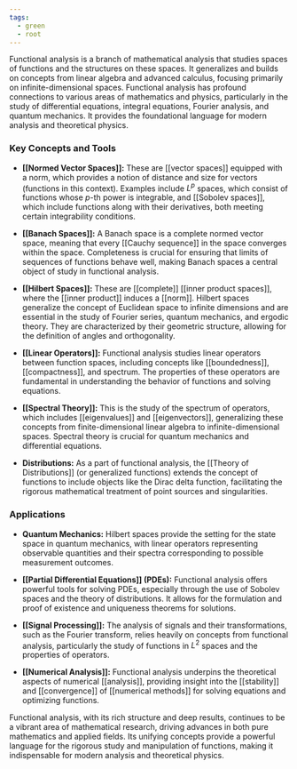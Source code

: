 ```yaml
---
tags:
  - green
  - root
---
```

Functional analysis is a branch of mathematical analysis that studies spaces of functions and the structures on these spaces. It generalizes and builds on concepts from linear algebra and advanced calculus, focusing primarily on infinite-dimensional spaces. Functional analysis has profound connections to various areas of mathematics and physics, particularly in the study of differential equations, integral equations, Fourier analysis, and quantum mechanics. It provides the foundational language for modern analysis and theoretical physics.

### Key Concepts and Tools

- **[[Normed Vector Spaces]]:** These are [[vector spaces]] equipped with a norm, which provides a notion of distance and size for vectors (functions in this context). Examples include $L^p$ spaces, which consist of functions whose $p$-th power is integrable, and [[Sobolev spaces]], which include functions along with their derivatives, both meeting certain integrability conditions.

- **[[Banach Spaces]]:** A Banach space is a complete normed vector space, meaning that every [[Cauchy sequence]] in the space converges within the space. Completeness is crucial for ensuring that limits of sequences of functions behave well, making Banach spaces a central object of study in functional analysis.

- **[[Hilbert Spaces]]:** These are [[complete]] [[inner product spaces]], where the [[inner product]] induces a [[norm]]. Hilbert spaces generalize the concept of Euclidean space to infinite dimensions and are essential in the study of Fourier series, quantum mechanics, and ergodic theory. They are characterized by their geometric structure, allowing for the definition of angles and orthogonality.

- **[[Linear Operators]]:** Functional analysis studies linear operators between function spaces, including concepts like [[boundedness]], [[compactness]], and spectrum. The properties of these operators are fundamental in understanding the behavior of functions and solving equations.

- **[[Spectral Theory]]:** This is the study of the spectrum of operators, which includes [[eigenvalues]] and [[eigenvectors]], generalizing these concepts from finite-dimensional linear algebra to infinite-dimensional spaces. Spectral theory is crucial for quantum mechanics and differential equations.

- **Distributions:** As a part of functional analysis, the [[Theory of Distributions]] (or generalized functions) extends the concept of functions to include objects like the Dirac delta function, facilitating the rigorous mathematical treatment of point sources and singularities.

### Applications

- **Quantum Mechanics:** Hilbert spaces provide the setting for the state space in quantum mechanics, with linear operators representing observable quantities and their spectra corresponding to possible measurement outcomes.

- **[[Partial Differential Equations]] (PDEs):** Functional analysis offers powerful tools for solving PDEs, especially through the use of Sobolev spaces and the theory of distributions. It allows for the formulation and proof of existence and uniqueness theorems for solutions.

- **[[Signal Processing]]:** The analysis of signals and their transformations, such as the Fourier transform, relies heavily on concepts from functional analysis, particularly the study of functions in $L^2$ spaces and the properties of operators.

- **[[Numerical Analysis]]:** Functional analysis underpins the theoretical aspects of numerical [[analysis]], providing insight into the [[stability]] and [[convergence]] of [[numerical methods]] for solving equations and optimizing functions.

Functional analysis, with its rich structure and deep results, continues to be a vibrant area of mathematical research, driving advances in both pure mathematics and applied fields. Its unifying concepts provide a powerful language for the rigorous study and manipulation of functions, making it indispensable for modern analysis and theoretical physics.